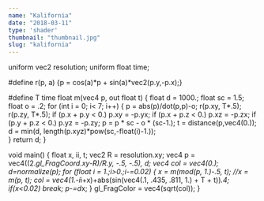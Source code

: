 ```yaml
---
name: "Kalifornia"
date: "2018-03-11"
type: 'shader'
thumbnail: "thumbnail.jpg"
slug: "kalifornia"
---
```

uniform vec2 resolution;
uniform float time;

#define r(p, a) {p = cos(a)*p + sin(a)*vec2(p.y,-p.x);}

#define T time
float m(vec4 p, out float t)
{
    float d = 1000.;
    float sc = 1.5;
    float o = .2;
    for (int i = 0; i< 7; i++)
    {
        p = abs(p)/dot(p,p)-o;
        r(p.xy, T*.5);
        r(p.zy, T*.5);
        if (p.x + p.y < 0.) p.xy = -p.yx;
        if (p.x + p.z < 0.) p.xz = -p.zx;
        if (p.y + p.z < 0.) p.yz = -p.zy;
        p = p * sc - o * (sc-1.);
        t = distance(p,vec4(0.));
        d = min(d, length(p.xyz)*pow(sc,-float(i)-1.));      
    }
    return d;
}

void main()
{
    float x, ii, t;
    vec2 R = resolution.xy;
    vec4 p = vec4((2.*gl_FragCoord.xy-R)/R.y, -.5, -.5), d;
    vec4 col = vec4(0.);
    d=normalize(p);
    for (float i = 1.;i>0.;i-=0.02)
    {
        x = m(mod(p, 1.)-.5, t);
        //x = m(p, t);
        col = vec4(1.-i*i+x)+abs(sin(vec4(.1, .435, .811, 1.) + T + t))*.4;
        if(x<0.02) break;
        p-=d*x;
    }
    gl_FragColor = vec4(sqrt(col));
}
